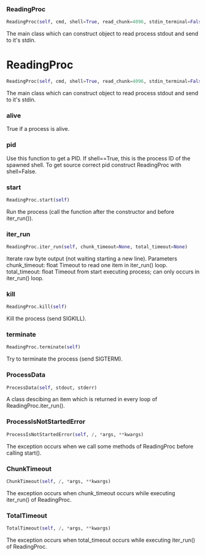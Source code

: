 ### ReadingProc
```python
ReadingProc(self, cmd, shell=True, read_chunk=4096, stdin_terminal=False)
```
The main class which can construct object to read process stdout and send to it's stdin.

# ReadingProc
```python
ReadingProc(self, cmd, shell=True, read_chunk=4096, stdin_terminal=False)
```
The main class which can construct object to read process stdout and send to it's stdin.

### alive
True if a process is alive.

### pid
Use this function to get a PID.
If shell==True, this is the process ID of the spawned shell.
To get source correct pid construct ReadingProc with shell=False.

### start
```python
ReadingProc.start(self)
```
Run the process (call the function after the constructor and before iter_run()).

### iter_run
```python
ReadingProc.iter_run(self, chunk_timeout=None, total_timeout=None)
```
Iterate raw byte output (not waiting starting a new line).
Parameters
chunk_timeout: float
 Timeout to read one item in iter_run() loop.
total_timeout: float
 Timeout from start executing process; can only occurs in iter_run() loop.

### kill
```python
ReadingProc.kill(self)
```
Kill the process (send SIGKILL).

### terminate
```python
ReadingProc.terminate(self)
```
Try to terminate the process (send SIGTERM).

### ProcessData
```python
ProcessData(self, stdout, stderr)
```
A class descibing an item which is returned in every loop of ReadingProc.iter_run().

### ProcessIsNotStartedError
```python
ProcessIsNotStartedError(self, /, *args, **kwargs)
```
The exception occurs when we call some methods of ReadingProc before calling start().

### ChunkTimeout
```python
ChunkTimeout(self, /, *args, **kwargs)
```
The exception occurs when chunk_timeout occurs while executing iter_run() of ReadingProc.

### TotalTimeout
```python
TotalTimeout(self, /, *args, **kwargs)
```
The exception occurs when total_timeout occurs while executing iter_run() of ReadingProc.

